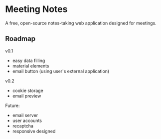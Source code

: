# Meeting Notes

A free, open-source notes-taking web application designed for meetings.

## Roadmap

v0.1
- easy data filling
- material elements
- email button (using user's external application)

v0.2
- cookie storage
- email preview

Future:
- email server
- user accounts
- recaptcha
- responsive designed
